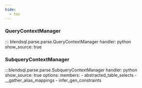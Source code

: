 ```yaml
---
hide:
  - toc
---
```

### QueryContextManager

::: blendsql.parse.parse.QueryContextManager
    handler: python
    show_source: true

### SubqueryContextManager
:::blendsql.parse.parse.SubqueryContextManager
    handler: python
    show_source: true
    options:
      members:
      - abstracted_table_selects
      - __gather_alias_mappings
      - infer_gen_constraints